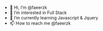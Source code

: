- 👋 Hi, I’m @faeerzk
- 👀 I’m interested in Full Stack
- 🌱 I’m currently learning Javascript & Jquery
- 📫 How to reach me @faeerzk

<!---
faeerzk/faeerzk is a ✨ special ✨ repository because its `README.md` (this file) appears on your GitHub profile.
You can click the Preview link to take a look at your changes.
--->
